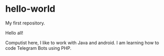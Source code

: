# hello-world
My first repository.

Hello all!

Computist here, I like to work with Java and android.
I am learning how to code Telegram Bots using PHP.
